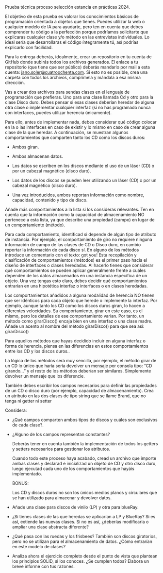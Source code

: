 Prueba técnica proceso selección estancia en prácticas 2024.

El objetivo de esta prueba es valorar los conocimientos básicos de programación orientada a objetos que
tienes. Puedes utilizar la web o cualquier modelo de IA para ayudarte, pero ten en cuenta que debes
comprender tu código a la perfección porque podríamos solicitarte que explicaras cualquier clase y/o
método en las entrevistas individuales. Lo ideal sería que desarrollaras el código íntegramente tú, así
podrías explicarlo con facilidad.

Para la entrega deberás, idealmente, crear un repositorio en tu cuenta de GitHub donde subirás todos los
archivos generados. El enlace a tu repositorio (que tiene que ser público) deberás mandarlo por mail a
esta cuenta: jano.soler@cuatroochenta.com. Si esto no es posible, crea una carpeta con todos los
archivos, comprímela y mándala a esa misma dirección.

Vas a crear dos archivos para sendas clases en el lenguaje de programación que prefieras. Uno para una
clase llamada Cd y otro para la clase Disco duro. Debes pensar si esas clases deberían heredar de alguna
otra clase o implementar cualquier interfaz (si no has programado nunca con interfaces, puedes utilizar
herencia únicamente).

Para ello, antes de implementar nada, debes considerar qué código colocar en la o las interfaces en caso
de existir y lo mismo en caso de crear alguna clase de la que heredar.
A continuación, se muestran algunos comportamientos que comparten tanto los CD como los discos
duros:

- Ambos giran.

- Ambos almacenan datos.

- Los datos se escriben en los discos mediante el uso de un láser (CD) o por un cabezal magnético
  (disco duro).

- Los datos de los discos se pueden leer utilizando un láser (CD) o por un cabezal magnético (disco
  duro).

- Una vez introducidos, ambos reportan información como nombre, capacidad, contenido y tipo
  de disco.

Añade más comportamientos a la lista si los consideras relevantes. Ten en cuenta que la información
como la capacidad de almacenamiento NO pertenece a esta lista, ya que describe una propiedad (campo)
en lugar de un comportamiento (método).

Para cada comportamiento, identificad si depende de algún tipo de atributo de instancia. Por ejemplo, el
comportamiento de giro no requiere ninguna información de campo de las clases de CD o Disco duro, en
cambio reportar la información de cada disco sí. En alguno de los métodos introduce un comentario con el texto: got you!
Esta recopilación y clasificación de comportamientos (métodos) es el primer paso hacia el diseño de
interfaces o clases heredadas. Al hacerlo tienes que considerar qué comportamientos se pueden aplicar
generalmente frente a cuáles dependen de los datos almacenados en una instancia específica de un
objeto. Una vez tengas esto claro, debes decidir qué comportamientos entrarían en una hipotética
interfaz o interfaces o en clases heredadas.

Los comportamientos añadidos a alguna modalidad de herencia NO tienen que ser idénticos para cada
objeto que herede o implemente la interfaz. Por ejemplo, aunque tanto los CD como los discos duros
giran, lo hacen a diferentes velocidades. Su comportamiento, girar en este caso, es el mismo, pero los
detalles de ese comportamiento varían. Por tanto, un método como girarDisco() encaja bien en una
interfaz o una clase madre. Añade un acento al nombre del método girarDisco() para que sea así: gírarDisco()

Para aquellos métodos que hayas decidido incluir en alguna interfaz o forma de herencia, piensa en las
diferencias en estos comportamientos entre los CD y los discos duros..

La lógica de los métodos será muy sencilla, por ejemplo, el método girar de un CD lo único que haría sería
devolver un mensaje por consola tipo: “CD girando…” y el resto de los métodos deberían ser similares.
Simplemente devolver un mensaje que los diferencie.

También debes escribir los campos necesarios para definir las propiedades de un CD o disco duro (por
ejemplo, capacidad de almacenamiento). Crea un atributo en las dos clases de tipo string que se llame Brand, que no tenga ni getter ni setter

Considera:

- ¿Qué campos comparten ambos tipos de discos y cuáles son exclusivos de cada clase?.

- ¿Alguno de los campos representan constantes?

  Deberás tener en cuenta también la implementación de todos los getters y setters necesarios para
  gestionar los atributos.

  Cuando todo este proceso haya acabado, cread un archivo que importe ambas clases y declarad e
  inicializad un objeto de CD y otro disco duro, luego ejecutad cada uno de los comportamientos que hayáis
  implementado.

  BONUS:

  Los CD y discos duros no son los únicos medios planos y circulares que se han utilizado para almacenar y
  devolver datos.

- Añade una clase para discos de vinilo (LP) y otra para blueRay.

- ¿Si tienes clases de las que heredas se aplicarían a LP y BlueRay? Si es así, extiende las nuevas
  clases. Si no es así, ¿deberías modificarla o ampliar una clase abstracta diferente?

- ¿Qué pasa con las ruedas y los frisbees? También son discos giratorios, pero no se utilizan para
  el almacenamiento de datos. ¿Cómo entrarían en este modelo de clases?
- Analiza ahora el ejercicio completo desde el punto de vista que plantean los principios SOLID, si
  los conoces. ¿Se cumplen todos? Elabora un breve informe con tus razones.
